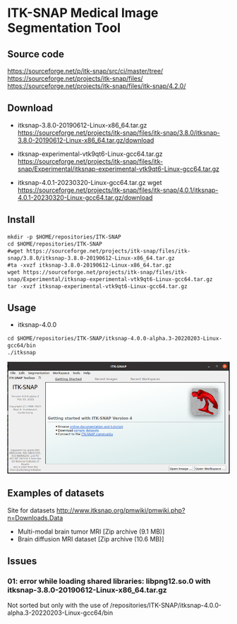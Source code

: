 # ITK-SNAP Medical Image Segmentation Tool 

## Source code 
https://sourceforge.net/p/itk-snap/src/ci/master/tree/  
https://sourceforge.net/projects/itk-snap/files/  
https://sourceforge.net/projects/itk-snap/files/itk-snap/4.2.0/


## Download
* itksnap-3.8.0-20190612-Linux-x86_64.tar.gz
https://sourceforge.net/projects/itk-snap/files/itk-snap/3.8.0/itksnap-3.8.0-20190612-Linux-x86_64.tar.gz/download
* itksnap-experimental-vtk9qt6-Linux-gcc64.tar.gz
https://sourceforge.net/projects/itk-snap/files/itk-snap/Experimental/itksnap-experimental-vtk9qt6-Linux-gcc64.tar.gz


* itksnap-4.0.1-20230320-Linux-gcc64.tar.gz
wget https://sourceforge.net/projects/itk-snap/files/itk-snap/4.0.1/itksnap-4.0.1-20230320-Linux-gcc64.tar.gz/download


## Install
``` 
mkdir -p $HOME/repositories/ITK-SNAP
cd $HOME/repositories/ITK-SNAP
#wget https://sourceforge.net/projects/itk-snap/files/itk-snap/3.8.0/itksnap-3.8.0-20190612-Linux-x86_64.tar.gz
#ta -xvzf itksnap-3.8.0-20190612-Linux-x86_64.tar.gz
wget https://sourceforge.net/projects/itk-snap/files/itk-snap/Experimental/itksnap-experimental-vtk9qt6-Linux-gcc64.tar.gz
tar -xvzf itksnap-experimental-vtk9qt6-Linux-gcc64.tar.gz
```

## Usage

* itksnap-4.0.0
```
cd $HOME/repositories/ITK-SNAP/itksnap-4.0.0-alpha.3-20220203-Linux-gcc64/bin
./itksnap
```

![app](app400.png)



## Examples of datasets
Site for datasets http://www.itksnap.org/pmwiki/pmwiki.php?n=Downloads.Data

* Multi-modal brain tumor MRI [Zip archive (9.1 MB)] 
* Brain diffusion MRI dataset  [Zip archive (10.6 MB)]


## Issues 
### 01: error while loading shared libraries: libpng12.so.0 with itksnap-3.8.0-20190612-Linux-x86_64.tar.gz
Not sorted but only with the use of /repositories/ITK-SNAP/itksnap-4.0.0-alpha.3-20220203-Linux-gcc64/bin



